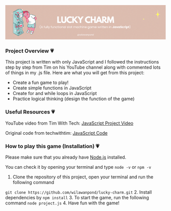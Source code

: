 <p align="center">
    <img src="Images/LUCKY CHARM.gif">
</p>

### Project Overview 💗
This project is written with only JavaScript and I followed the instructions step by step from Tim on his YouTube channel along with commented lots of things in my .js file. Here are what you will get from this project:

* Create a fun game to play!
* Create simple functions in JavaScript
* Create for and while loops in JavaScript
* Practice logical thinking (design the function of the game)


### Useful Resources 💗
YouTube video from Tim With Tech: [JavaScript Project Video](https://youtu.be/E3XxeE7NF30?si=ly52OxOJ7lKnH7qY "Learn JavaScript With This ONE Project!")

Original code from techwithtim: [JavaScript Code](https://github.com/techwithtim/JavaScript-Slot-Machine.git "JavaScript-Slot-Machine")

### How to play this game (Installation) 💗
Please make sure that you already have [Node.js](https://nodejs.org/en/download "Node.js Downloads") installed.

You can check it by opening your terminal and type `node -v` or `npm -v`

1. Clone the repository of this project, open your terminal and run the following command

`git clone https://github.com/wilawanpond/lucky-charm.git`
2. Install dependencies by `npm install`
3. To start the game, run the following command `node project.js`
4. Have fun with the game!